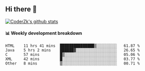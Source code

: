 ## Hi there 👋

[![CoderZk's github stats](https://github-readme-stats.vercel.app/api?username=zhoukuo123&show_icons=true&count_private=true)](https://github.com/anuraghazra/github-readme-stats)

#### :bar_chart: Weekly development breakdown

<!--START_SECTION:waka-->
```text
HTML    11 hrs 41 mins  ███████████████▒░░░░░░░░░   61.87 % 
Java    5 hrs 2 mins    ██████▓░░░░░░░░░░░░░░░░░░   26.65 % 
C       57 mins         █▒░░░░░░░░░░░░░░░░░░░░░░░   05.06 % 
XML     42 mins         █░░░░░░░░░░░░░░░░░░░░░░░░   03.77 % 
Other   8 mins          ▒░░░░░░░░░░░░░░░░░░░░░░░░   00.71 % 
```
<!--END_SECTION:waka-->
